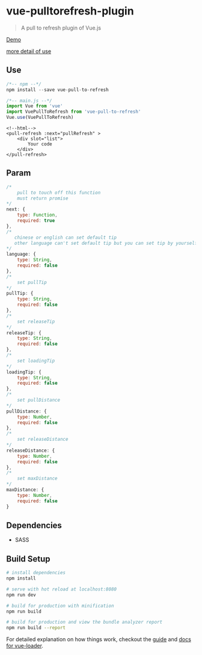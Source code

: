 # vue-pulltorefresh-plugin

> A pull to refresh plugin of Vue.js 

[Demo](http://ldqblog.me/vue-pulltorefresh-plugin/dist/#/)

[more detail of use](https://github.com/LDQ-first/vue-pulltorefresh-plugin/tree/master/src/views/show.vue)

## Use

``` javascript
/*-- npm --*/
npm install --save vue-pull-to-refresh
```
  
``` javascript
/*-- main.js --*/
import Vue from 'vue'
import VuePullToRefresh from 'vue-pull-to-refresh'
Vue.use(VuePullToRefresh)
```

                
```
<!--html-->
<pull-refresh :next="pullRefresh" >
    <div slot="list">
        Your code
    </div>
</pull-refresh>

```

## Param

``` javascript
/*
    pull to touch off this function
    must return promise 
*/
next: {
    type: Function,
    required: true
},
/*
   chinese or english can set default tip
   other language can't set default tip but you can set tip by yourself and also don't have to set language
*/
language: {
    type: String,
    required: false
},
/*
    set pullTip
*/
pullTip: {
    type: String,
    required: false
},
/*
    set releaseTip
*/
releaseTip: {
    type: String,
    required: false
},
/*
    set loadingTip
*/
loadingTip: {
    type: String,
    required: false
},
/*
    set pullDistance
*/
pullDistance: {
    type: Number,
    required: false
},
/*
    set releaseDistance
*/
releaseDistance: {
    type: Number,
    required: false
},
/*
    set maxDistance
*/
maxDistance: {
    type: Number,
    required: false
}

```

## Dependencies

* SASS


## Build Setup

``` bash
# install dependencies
npm install

# serve with hot reload at localhost:8080
npm run dev

# build for production with minification
npm run build

# build for production and view the bundle analyzer report
npm run build --report
```

For detailed explanation on how things work, checkout the [guide](http://vuejs-templates.github.io/webpack/) and [docs for vue-loader](http://vuejs.github.io/vue-loader).
